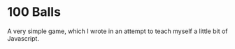 # 100 Balls

A very simple game, which I wrote in an attempt to teach myself a little bit of Javascript.
